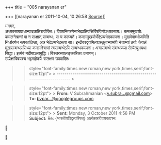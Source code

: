 +++
title = "005 narayanan er"

+++
[[narayanan er	2011-10-04, 10:26:58 [Source](https://groups.google.com/g/bvparishat/c/koLF2fJHNIs)]]



भगवन्,  
अध्यवसायप्राधान्यादत्रातिशयोक्तिः। विषयनिगरणेनाभेदप्रतिपत्तिर्विषयिणोऽध्यवसायः। कमलमुखयोः कमलनेत्राणां वा न साक्षात् सम्बन्धः, स च कल्प्यते। कमलमुखयोर्भेदेऽप्यभेदकल्पना। मुखमेवाम्भोजमिति निर्धारणेन रूपकाक्षिप्ता, अत्र भेदेऽप्यभेदरूपा सा। इन्दीवरद्वयमित्यप्रस्तुताभ्यामपि नेत्राभ्यां तयोः केवलं मुखसम्बन्धप्रसिध्या कमलनेत्राणां त्वसम्बन्धेऽपि सम्बन्धकल्पना। अत्रासंबन्धे संबन्धरूपा सेत्येत्युभयधा सिद्धा। इत्येवं मदीयाऽल्पबुद्धिः। विस्तरस्वालङ्कारिकाः प्रमाणम्।  
उप्प्रेक्षाविषयश्च भट्टमहोदयैः सलक्षण उपपादितः।  

> 
> >  style="font-family:times new roman,new york,times,serif;font-size:12pt"> >
> ------------------------------------------------------------------------ >
> 
> > 

> 
> >  style="font-family:times new roman,new york,times,serif;font-size:12pt"> >
> **From:** V Subrahmanian \<[v.subra...@gmail.com]()\>  
> **To:** [bvpar...@googlegroups.com]()  
> > 
> > 

> 
> >  style="font-family:times new roman,new york,times,serif;font-size:12pt"> >
> **Sent:** Monday, 3 October 2011 4:58 PM  
> **Subject:** Re: {भारतीयविद्वत्परिषत्} अलंकारविषयकप्रश्नः  
>   
> > 
> > 
> > 
> > 






